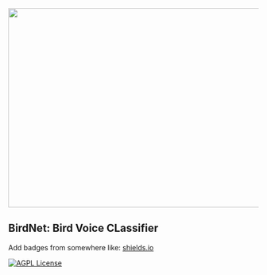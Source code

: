 <img src="https://happymag.tv/wp-content/uploads/2020/04/Webp.net-resizeimage-9-2.jpg" height=400px; width=1000px>

## BirdNet: Bird Voice CLassifier

Add badges from somewhere like: [shields.io](https://shields.io/)

[![AGPL License](https://img.shields.io/badge/license-AGPL-blue.svg)](http://www.gnu.org/licenses/agpl-3.0)

